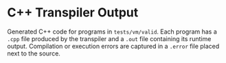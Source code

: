 # C++ Transpiler Output

Generated C++ code for programs in `tests/vm/valid`. Each program has a `.cpp`
file produced by the transpiler and a `.out` file containing its runtime
output. Compilation or execution errors are captured in a `.error` file placed
next to the source.
